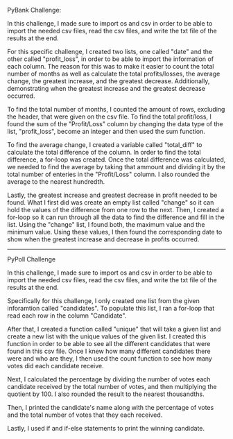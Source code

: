 PyBank Challenge:

In this challenge, I made sure to import os and csv in order to be able to import the needed csv files, read the csv files, and write the txt file of the results at the end.

For this specific challenge, I created two lists, one called "date" and the other called "profit_loss", in order to be able to import the information of each column. The reason for this was to make it easier to count the total number of months as well as calculate the total profits/losses, the average change, the greatest increase, and the greatest decrease. Additionally, demonstrating when the greatest increase and the greatest decrease occurred. 

To find the total number of months, I counted the amount of rows, excluding the header, that were given on the csv file.
To find the total profit/loss, I found the sum of the "Profit/Loss" column by changing the data type of the list, "profit_loss", become an integer and then used the sum function.

To find the average change, I created a variable called "total_diff" to calculate the total difference of the column. In order to find the total difference, a for-loop was created. Once the total difference was calculated, we needed to find the average by taking that ammount and dividing it by the total number of enteries in the "Profit/Loss" column. I also rounded the average to the nearest hundredth. 

Lastly, the greatest increase and greatest decrease in profit needed to be found. What I first did was create an empty list called "change" so it can hold the values of the difference from one row to the next. Then, I created a for-loop so it can run through all the data to find the difference and fill in the list. Using the "change" list, I found both, the maximum value and the minimum value. Using these values, I then found the corresponding date to show when the greatest increase and decrease in profits occurred. 

---------------------------------------------------------------------------------------------------------------------

PyPoll Challenge

In this challenge, I made sure to import os and csv in order to be able to import the needed csv files, read the csv files, and write the txt file of the results at the end.

Specifically for this challenge, I only created one list from the given inforamtion called "candidates". To populate this list, I ran a for-loop that read each row in the column "Candidate".

After that, I created a function called "unique" that will take a given list and create a new list with the unique values of the given list. I created this function in order to be able to see all the different candidates that were found in this csv file.
Once I knew how many different candidates there were and who are they, I then used the count function to see how many votes did each candidate receive.

Next, I calculated the percentage by dividing the number of votes each candidate received by the total number of votes, and then multiplying the quotient by 100. I also rounded the result to the nearest thousandths. 

Then, I printed the candidate's name along with the percentage of votes and the total number of votes that they each received.

Lastly, I used if and if-else statements to print the winning candidate.

